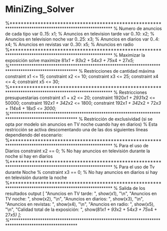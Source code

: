 # MiniZing_Solver

%*******************************************************************************************************
% Numero de anuncios de cada tipo
var 0..15: x1;  % Anuncios en television  tarde
var 0..10: x2;  % Anuncios en television noche
var 0..25: x3;  % Anuncios en diarios
var 0..4: x4;   % Anuncios en revistas
var 0..30: x5;  % Anuncios en radio
%*******************************************************************************************************
% Maximizar la exposición
solve maximize 81*x1 + 93*x2 + 54*x3 + 75*x4 + 27*x5;
%*******************************************************************************************************
% Restricciones de cantidad máxima
constraint x1 <= 15;
constraint x2 <= 10;
constraint x3 <= 25;
constraint x4 <= 4;
constraint x5 <= 30;
%*******************************************************************************************************
% Restricciones presupuestarias
constraint x1 + x2 <= 20;
constraint 1920*x1 + 2931*x2 <= 50000;
constraint 192*x1 + 342*x2 <= 1800;
constraint 192*x1 + 342*x2 + 72*x3 + 114*x4 + 18*x5 <= 3000;
%*******************************************************************************************************
% Restricción de exclusividad (si se opta por modelo sin anuncios en TV noche cuando hay en diarios)
% Esta restricción se activa descomentando una de las dos siguientes líneas dependiendo del escenario:
%*******************************************************************************************************
% Para el uso de Diarios
 constraint x2 == 0;  % No hay anuncios en televisión durante la noche si hay en diarios
%*******************************************************************************************************
% Para el uso de Tv durante Noche
% constraint x3 == 0;  % No hay anuncios en diarios si hay en televisión durante la noche
%*******************************************************************************************************
% Salida de los resultados
output [
    "Anuncios en TV tarde: ", show(x1), "\n",
    "Anuncios en TV noche: ", show(x2), "\n",
    "Anuncios en diarios: ", show(x3), "\n",
    "Anuncios en revistas: ", show(x4), "\n",
    "Anuncios en radio: ", show(x5), "\n",
    "Calidad total de la exposición: ", show(81*x1 + 93*x2 + 54*x3 + 75*x4 + 27*x5)
];
%*******************************************************************************************************
